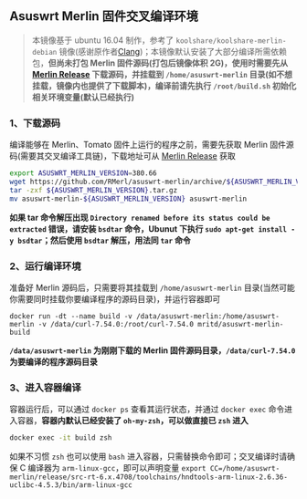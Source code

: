 
## Asuswrt Merlin 固件交叉编译环境

> 本镜像基于 ubuntu 16.04 制作，参考了 `koolshare/koolshare-merlin-debian` 镜像(感谢原作者[Clang](https://github.com/clangcn))；本镜像默认安装了大部分编译所需依赖包，**但尚未打包 Merlin 固件源码(打包后镜像体积 2G)，使用时需要先从 [Merlin Release](https://github.com/RMerl/asuswrt-merlin/releases) 下载源码，并挂载到 `/home/asuswrt-merlin` 目录(如不想挂载，镜像内也提供了下载脚本)，编译前请先执行 `/root/build.sh` 初始化相关环境变量(默认已经执行)**


### 1、下载源码

编译能够在 Merlin、Tomato 固件上运行的程序之前，需要先获取 Merlin 固件源码(需要其交叉编译工具链)，下载地址可从 [Merlin Release](https://github.com/RMerl/asuswrt-merlin/releases) 获取

``` sh
export ASUSWRT_MERLIN_VERSION=380.66
wget https://github.com/RMerl/asuswrt-merlin/archive/${ASUSWRT_MERLIN_VERSION}.tar.gz
tar -zxf ${ASUSWRT_MERLIN_VERSION}.tar.gz
mv asuswrt-merlin-${ASUSWRT_MERLIN_VERSION} asuswrt-merlin
```

**如果 tar 命令解压出现 `Directory renamed before its status could be extracted` 错误，请安装 `bsdtar` 命令，Ubunut 下执行 `sudo apt-get install -y bsdtar`；然后使用 `bsdtar` 解压，用法同 `tar` 命令**


### 2、运行编译环境

准备好 Merlin 源码后，只需要将其挂载到 `/home/asuswrt-merlin` 目录(当然可能你需要同时挂载你要编译程序的源码目录)，并运行容器即可

```
docker run -dt --name build -v /data/asuswrt-merlin:/home/asuswrt-merlin -v /data/curl-7.54.0:/root/curl-7.54.0 mritd/asuswrt-merlin-build
```

**`/data/asuswrt-merlin` 为刚刚下载的 Merlin 固件源码目录，`/data/curl-7.54.0` 为要编译的程序源码目录**

### 3、进入容器编译

容器运行后，可以通过 `docker ps` 查看其运行状态，并通过 `docker exec` 命令进入容器，**容器内默认已经安装了 `oh-my-zsh`，可以做直接已 `zsh` 进入**

``` sh
docker exec -it build zsh
```

如果不习惯 `zsh` 也可以使用 `bash` 进入容器，只需替换命令即可；交叉编译时请确保 C 编译器为 `arm-linux-gcc`，即可以声明变量 `export CC=/home/asuswrt-merlin/release/src-rt-6.x.4708/toolchains/hndtools-arm-linux-2.6.36-uclibc-4.5.3/bin/arm-linux-gcc`



